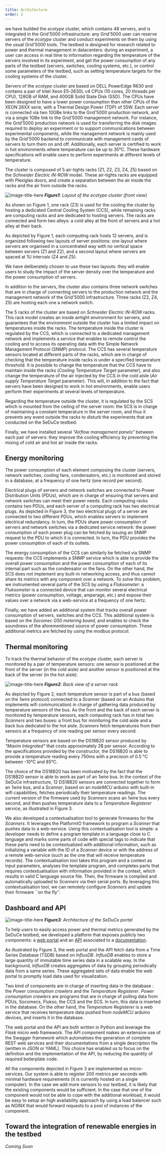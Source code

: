 ```yaml
---
title: Architecture
order: 2
---
```


we have builded the _ecotype_ cluster,
which contains 48 servers, and is integrated in the Grid'5000
infrastructure: any Grid'5000 user can reserve servers of the
_ecotype_ cluster and conduct experiments on them by using the
usual Grid'5000 tools. The testbed is designed for research related to
power and thermal management in datacenters: during an experiment, a
user can access in real time to information regarding the temperature
of the servers involved in its experiment, and get the power
consumption of any parts of the testbed (servers, switches, cooling
systems, etc.), or control some parameters of the testbed, such as
setting temperature targets for the cooling systems of the cluster.

Servers of the _ecotype_ cluster are based on DELL PowerEdge
R630 and contains a pair of Intel Xeon E5-2630L v4 CPUs (10 cores, 20
threads per CPU), 128GB of RAM, and 400GB Solid State Disk (SSD). The
CPUs have been designed to have a lower power consumption than other
CPUs of the XEON 26XX serie, with a Thermal Design Power (TDP) of
55W. Each server is connected via two 10GBe links to the Grid'5000
production network, and via a single 1GBe link to the Grid'5000
management network. For instance, the Grid'5000 production network is
used for transferring the disk images required to deploy an experiment
or to support communications between experimental components, while
the management network is mainly used by the Grid'5000 backend to
communicate with management cards of servers to turn them on and off.
Additionally, each server is certified to work in hot environments
where temperature can be up to 35°C. These hardware
specifications will enable users to perform experiments at different
levels of temperature.

The cluster is composed of 5 air-tights racks (Z1, Z2, Z3, Z4, Z5)
based on the _Schneider Electric IN-ROW_ model. These
air-tights racks are equipped with Plexiglas doors, and create a
separation between the air inside the racks and the air from outside
the racks.


![image-title-here](/assets/img/ecotype_description.png)
_**Figure1**: Layout of the ecotype cluster (front view)_



As shown on Figure 1, one rack (Z3) is used for the cooling the
cluster by hosting a dedicated Central Cooling System (CCS), while
remaining racks are computing racks and are dedicated to hosting
servers. The racks are connected and form two alleys: a cold alley at
the front of servers and a hot alley at their back.

As depicted by Figure 1, each computing rack hosts 12 servers, and is
organized following two layouts of server positions: one layout where
servers are organised in a concentrated way with no vertical space
between servers (Z1 and Z2), and a second layout where servers are
spaced at 1U intervals (Z4 and Z5).
  
We have deliberately chosen to use these two layouts: they will
enable users to study the impact of the server density over the
temperature and the power consumption of servers.

In addition to the servers, the cluster also contains three network
switches that are in charge of connecting servers to the production
network and the management network of the Grid'5000
infrastructure. Three racks (Z2, Z4, Z5) are hosting each one a
network switch.
  
The 5 racks of the cluster are based on _Schneider Electric
  IN-ROW_ racks. This rack model creates an inside airtight
environment for servers, and guarantees that the environment outside
the cluster has a limited impact on temperatures inside the racks. The
temperature inside the cluster is regulated by the CCS, which is
connected to a dedicated management network and implements a service
that enables to remote control the cooling and to access its operating
data with the Simple Network Management Protocol (SNMP) protocol. The
CCS has several temperature sensors located at different parts of the
racks, which are in charge of checking that the temperature inside
racks is under a specified temperature threshold. It is possible to
change the temperature that the CCS have to maintain inside the racks
(_Cooling Temperature Target_ parameter), and also change the
temperature of the air injected by the CCS in the cold aisle
(_Air supply Temperature Target_ parameter). This will, in
addition to the fact that servers have been designed to work in hot
environments, enable users perform their experiments at several levels
of temperature.

Regarding the temperature outside the cluster, it is regulated by the
SCS which is mounted from the ceiling of the server room: the SCS is
in charge of maintaining a constant temperature in the server room,
and thus it prevents any event outside the racks to disturb the
experiments that are conducted on the SeDuCe testbed.

Finally, we have installed several _"Airflow management panels"_
between each pair of servers: they improve the cooling efficiency by
preventing the mixing of cold air and hot air inside the racks.


## Energy monitoring

The power consumption of each element composing the cluster (servers,
network switches, cooling fans, condensators, etc.) is monitored and
stored in a database, at a frequency of one hertz (one record per
second).

Electrical plugs of servers and network switches are connected to
Power Distribution Units (PDUs), which are in charge of ensuring that
servers and network switches can meet their power needs. Each
computing racks contains two PDUs, and each server of a computing rack
has two electrical plugs. As depicted in Figure 3, the two electrical
plugs of a server are connected to two different PDUs, which enables
servers to implement electrical redundancy. In turn, the PDUs share
power consumption of servers and network switches via a dedicated
service network: the power consumption of each power plug can be
fetched by issuing an SNMP request to the PDU to which it is
connected. In turn, the PDU provides the power consumption of each of
its outlets.

The energy consumption of the CCS can similarly be fetched via SNMP
requests: the CCS implements a SNMP service which is able to provide
the overall power consumption and the power consumption of each of its
internal part such as the condensator or the fans. On the other hand,
the SCS does not implement any built-in networking access, and thus
cannot share its metrics with any component over a network. To solve
this problem, we instrumented several parts of the SCS by using a
_Fluksometer_: a _Fluksometer_ is a
connected device that can monitor several electrical metrics (power
consumption, voltage, amperage, etc.) and expose their values over a
network via a web-service at a frequency of one hertz.

Finally, we have added an additional system that tracks overall power
consumption of servers, switches and the CCS. This additional system
is based on the _Socomec G50 metering board_,
and enables to check the soundness of the aforementioned source of
power consumption. These additional metrics are fetched by using the
modbus protocol.

## Thermal monitoring

To track the thermal behavior of the _ecotype_ cluster, each
server is monitored by a pair of temperature sensors: one sensor is
positioned at the front of the server (in the cold aisle) and another
sensor is positioned at the back of the server (in the hot aisle).

![image-title-here](/assets/img/server_monitoring.png)
_**Figure2**: Back view of a server rack_

As depicted by Figure 2, each temperature
sensor is part of a bus (based on the _1wire_ protocol)
connected to a _Scanner_ (based on an Arduino that implements
wifi communication) in charge of gathering data produced by
temperature sensors of the bus. As the front and the back of each
server is monitored by temperature sensors, each computing rack has in
total two _Scanners_ and two buses: a front bus for monitoring
the cold aisle and a back bus dedicated to the hot
aisle. _Scanners_ fetch temperatures from their sensors at a
frequency of one reading per sensor every second.

Temperature sensors are based on the DS18B20 sensor produced by
_"Maxim Integrated"_ that costs approximately 3\$ per
sensor. According to the specifications provided by the constructor,
the DS18B20 is able to provide a temperature reading every 750ms with
a precision of 0.5 °C between -10°C and 85°C.

The choice of the DS18B20 has been motivated by the fact that the
DS18B20 sensor is able to work as part of an _1wire_ bus. In
the context of the SeDuCe infrastructure, 12 DS18B20 sensors are
connected together to form an _1wire_ bus, and a
_Scanner_, based on an _nodeMCU_ arduino with built-in
wifi capabilities, fetches periodically their temperature
readings. The current version of the firmware used by
_Scanners_ scans an 1wire bus every second, and then pushes
temperature data to a _Temperature Registerer_ service, as
illustrated in Figure 3.

We also developed a contextualisation tool to generate firmwares for
the _Scanners_. It leverages the PlatformIO framework to program a
_Scanner_ that pushes data to a web-service. Using this
contextualisation tool is simple: a developer needs to define a
program template in a language close to C language and marks some
parts of code with special tags to indicate that these parts need to
be contextualized with additional information, such as initializing a
variable with the ID of a _Scanner_ device or with the address
of a remote web-service (such as the one that will receive temperature
records). The contextualisation tool takes this program and a context
as input parameters, analyses the template program, and completes
parts that requires contextualisation with information provided in the
context, which results in valid C language source file. Then, the
firmware is compiled and automatically uploaded to _Scanners_
via their serial ports. By leveraging this contextualisation tool, we
can remotely configure _Scanners_ and update their firmware
``on the fly''.

## Dashboard and API


![image-title-here](/assets/img/seduce_portal.png)
_**Figure3**: Architecture of the SeDuCe portal_


To help users to easily access power and thermal metrics generated by
the SeDuCe testbed, we developed a platform that exposes publicly two
components: a [web portal](https://seduce.fr) and an
[API](https://api.seduce.fr) associated to a
[documentation](https://api.seduce.fr/apidocs).

As illustrated by Figure 3, the web portal and
the API fetch data from a Time Series Database (TSDB) based on
_InfluxDB_. _InfluxDB_ enables to
store a large quantity of immutable time series data in a scalable
way. In the background, _InfluxDB_ creates aggregates of data
by grouping periodically data from a same series. These aggregated
sets of data enable the web portal to promptly load data used for
visualization.

Two kind of components are in charge of inserting data in the database
: the _Power consumption crawlers_ and the _Temperature
  Registerer_. _Power consumption crawlers_ are programs that
are in charge of polling data from PDUs, Socomecs, Flukso, the CCS and
the SCS. In turn, this data is inserted in the database. On the other
hand, the _Temperature Registerer_ is a web service that
receives temperature data pushed from _nodeMCU_ arduino
devices, and inserts it in the database.
 
The web portal and the API are both written in Python and leverage the
_Flask_ micro web framework. The API component makes an
extensive use of the Swagger framework which
automatises the generation of complete REST web services and their
documentations from a single description file (written in JSON or
YAML). This choice has enabled us to focus on the definition and the
implementation of the API, by reducing the quantity of required
boilerplate code.

All the components depicted in Figure 3 are implemented as
micro-services. Our system is able to register 200 metrics per seconds
with minimal hardware requirements (it is currently hosted on a single
computer). In the case we add more sensors to our testbed, it is
likely that the existing components would be sufficient. In the case
that one of the component would not be able to cope with the
additional workload, it would be easy to setup an high availability
approach by using a load balancer such as _NGINX_ that would forward
requests to a pool of instances of the component.


## Toward the integration of renewable energies in the testbed

_Coming Soon_
